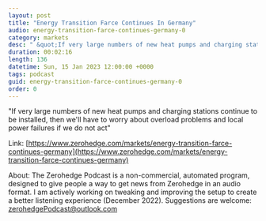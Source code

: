 ```yaml
---
layout: post
title: "Energy Transition Farce Continues In Germany"
audio: energy-transition-farce-continues-germany-0
category: markets
desc: " &quot;If very large numbers of new heat pumps and charging stations continue to be installed, then we'll have to worry about overload problems and local power failures  if we do not act&quot;"
duration: 00:02:16
length: 136
datetime: Sun, 15 Jan 2023 12:00:00 +0000
tags: podcast
guid: energy-transition-farce-continues-germany-0
order: 0
---
```

 &quot;If very large numbers of new heat pumps and charging stations continue to be installed, then we'll have to worry about overload problems and local power failures  if we do not act&quot;

Link: [https://www.zerohedge.com/markets/energy-transition-farce-continues-germany](https://www.zerohedge.com/markets/energy-transition-farce-continues-germany)

About: The Zerohedge Podcast is a non-commercial, automated program, designed to give people a way to get news from Zerohedge in an audio format.  I am actively working on tweaking and improving the setup to create a better listening experience (December 2022).  Suggestions are welcome: [zerohedgePodcast@outlook.com](mailto:zerohedgePodcast@outlook.com)